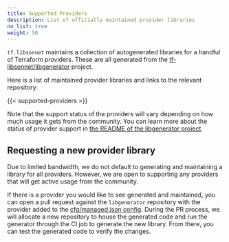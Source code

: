 ```yaml
---
title: Supported Providers
description: List of officially maintained provider libraries
no_list: true
weight: 50
---
```


`tf.libsonnet` maintains a collection of autogenerated libraries for a handful of Terraform providers. These are all
generated from the [tf-libsonnet/libgenerator](https://github.com/tf-libsonnet/libgenerator) project.

Here is a list of maintained provider libraries and links to the relevant repository:

{{< supported-providers >}}

Note that the support status of the providers will vary depending on how much usage it gets from the community. You can
learn more about the status of provider support in [the README of the libgenerator
project](https://github.com/tf-libsonnet/libgenerator#status-of-provider-support).

## Requesting a new provider library

Due to limited bandwidth, we do not default to generating and maintaining a library for all providers. However, we are
open to supporting any providers that will get active usage from the community.

If there is a provider you would like to see generated and maintained, you can open a pull request against the
`libgenerator` repository with the provider added to the [cfg/managed.json
config](https://github.com/tf-libsonnet/libgenerator/blob/main/cfg/managed.json). During the PR process, we will
allocate a new repository to house the generated code and run the generator through the CI job to generate the new
library. From there, you can test the generated code to verify the changes.

